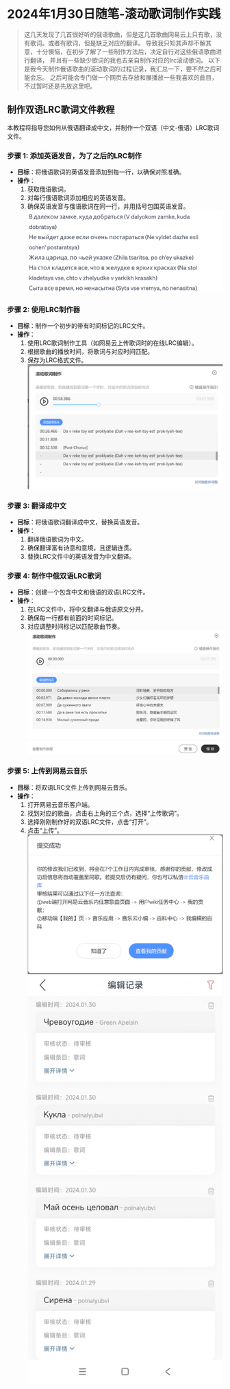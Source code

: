 # 2024年1月30日随笔-滚动歌词制作实践

>这几天发现了几首很好听的俄语歌曲，但是这几首歌曲网易云上只有歌，没有歌词。或者有歌词，但是缺乏对应的翻译。
> 导致我只知其声却不解其意，十分懊恼，在初步了解了一些制作方法后，决定自行对这些俄语歌曲进行翻译，
> 并且有一些缺少歌词的我也去亲自制作对应的lrc滚动歌词。
> 以下是我今天制作俄语歌曲的滚动歌词的过程记录，我汇总一下，要不然之后可能会忘。
> 之后可能会专门做一个网页去存放和展播放一些我喜欢的曲目，不过暂时还是先放这里吧。

## 制作双语LRC歌词文件教程

本教程将指导您如何从俄语翻译成中文，并制作一个双语（中文-俄语）LRC歌词文件。

### 步骤 1: 添加英语发音，为了之后的LRC制作

- **目标**：将俄语歌词的英语发音添加到每一行，以确保对照准确。
- **操作**：
    1. 获取俄语歌词。
    2. 对每行俄语歌词添加相应的英语发音。
    3. 确保英语发音与俄语歌词在同一行，并用括号包围英语发音。
![](../散文随笔内容资源库/20240130随笔04.png)
### 步骤 2: 使用LRC制作器

- **目标**：制作一个初步的带有时间标记的LRC文件。
- **操作**：
    1. 使用LRC歌词制作工具（如网易云上传歌词时的在线LRC编辑）。
    2. 根据歌曲的播放时间，将歌词与对应时间匹配。
    3. 保存为LRC格式文件。
![](../散文随笔内容资源库/20240130随笔01.png)
### 步骤 3: 翻译成中文

- **目标**：将俄语歌词翻译成中文，替换英语发音。
- **操作**：
    1. 翻译俄语歌词为中文。
    2. 确保翻译富有诗意和意境，且逻辑连贯。
    3. 替换LRC文件中的英语发音为中文翻译。

### 步骤 4: 制作中俄双语LRC歌词

- **目标**：创建一个包含中文和俄语的双语LRC文件。
- **操作**：
    1. 在LRC文件中，将中文翻译与俄语原文分开。
    2. 确保每一行都有前面的时间标记。
    3. 对应调整时间标记以匹配歌曲节奏。
![](../散文随笔内容资源库/20240130随笔02.png)

### 步骤 5: 上传到网易云音乐

- **目标**：将双语LRC文件上传到网易云音乐。
- **操作**：
    1. 打开网易云音乐客户端。
    2. 找到对应的歌曲，点击右上角的三个点，选择“上传歌词”。
    3. 选择刚刚制作好的双语LRC文件，点击“打开”。
    4. 点击“上传”。
![](../散文随笔内容资源库/20240130随笔03.png)
![](../散文随笔内容资源库/20240130随笔05.jpg)

